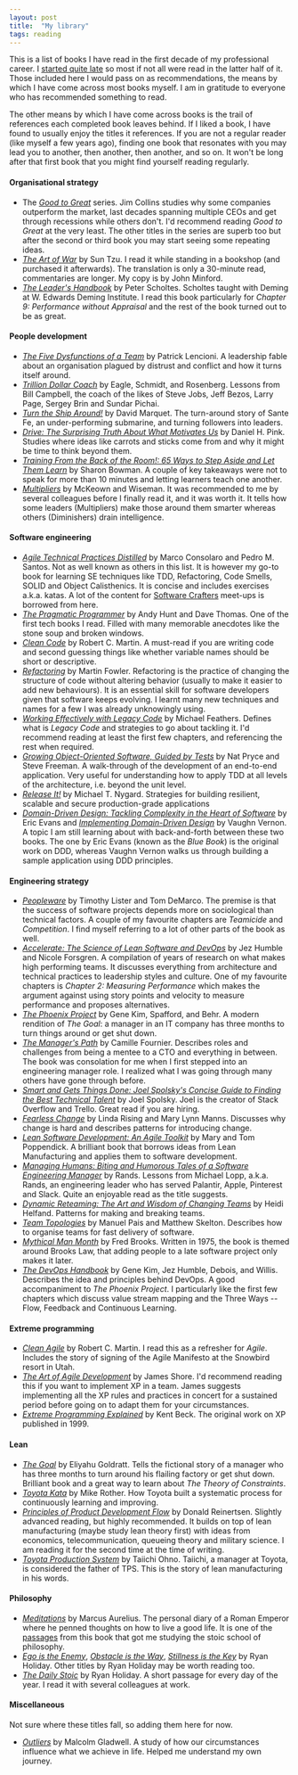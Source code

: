 ```yaml
---
layout: post
title:  "My library"
tags: reading
---
```

This is a list of books I have read in the first decade of my professional career.
I [started quite late](https://lamak-qaizar.github.io/2023/01/04/how-i-started-reading-books.html)
so most if not all were read in the latter half of it.
Those included here I would pass on as recommendations,
the means by which I have come across most books myself.
I am in gratitude to everyone who has recommended something to read.

The other means by which I have come across books is the trail 
of references each completed book leaves behind.
If I liked a book, I have found to usually enjoy the titles it references.
If you are not a regular reader (like myself a few years ago),
finding one book that resonates with you may lead you to another,
then another, then another, and so on.
It won't be long after that first book that you might find yourself reading regularly.

#### Organisational strategy
- The _[Good to Great](https://www.google.com/search?q=good+to+great+by+jim+collins)_ series. Jim Collins studies why some companies outperform the market, last decades spanning multiple CEOs and get through recessions while others don't. I'd recommend reading _Good to Great_ at the very least. The other titles in the series are superb too but after the second or third book you may start seeing some repeating ideas.
- _[The Art of War](https://www.google.com/search?q=the+art+of+war)_ by Sun Tzu. I read it while standing in a bookshop (and purchased it afterwards). The translation is only a 30-minute read, commentaries are longer. My copy is by John Minford.
- _[The Leader's Handbook](https://www.google.com/search?q=the+leaders+handbook)_ by Peter Scholtes. Scholtes taught with Deming at W. Edwards Deming Institute. I read this book particularly for _Chapter 9: Performance without Appraisal_ and the rest of the book turned out to be as great.

#### People development
- _[The Five Dysfunctions of a Team](https://www.google.com/search?q=the+five+dysfunctions+of+a+team)_ by Patrick Lencioni. A leadership fable about an organisation plagued by distrust and conflict and how it turns itself around.
- _[Trillion Dollar Coach](https://www.google.com/search?q=trillion+dollar+coach)_ by Eagle, Schmidt, and Rosenberg. Lessons from Bill Campbell, the coach of the likes of Steve Jobs, Jeff Bezos, Larry Page, Sergey Brin and Sundar Pichai.
- _[Turn the Ship Around!](https://www.google.com/search?q=turn+the+ship+around)_ by David Marquet. The turn-around story of Sante Fe, an under-performing submarine, and turning followers into leaders.
- _[Drive: The Surprising Truth About What Motivates Us](https://www.google.com/search?q=drive+surprising+truth+about+what+motivates+us)_ by Daniel H. Pink. Studies where ideas like carrots and sticks come from and why it might be time to think beyond them.
- _[Training From the Back of the Room!: 65 Ways to Step Aside and Let Them Learn](https://www.google.com/search?q=training+from+the+back+of+the+room)_ by Sharon Bowman. A couple of key takeaways were not to speak for more than 10 minutes and letting learners teach one another.
- _[Multipliers](https://www.google.com/search?q=multipliers)_ by McKeown and Wiseman. It was recommended to me by several colleagues before I finally read it, and it was worth it. It tells how some leaders (Multipliers) make those around them smarter whereas others (Diminishers) drain intelligence.

#### Software engineering
- _[Agile Technical Practices Distilled](https://www.google.com/search?q=agile+technical+practices+distilled)_ by Marco Consolaro and Pedro M. Santos. Not as well known as others in this list. It is however my go-to book for learning SE techniques like TDD, Refactoring, Code Smells, SOLID and Object Calisthenics. It is concise and includes exercises a.k.a. katas. A lot of the content for [Software Crafters](https://software-crafters-karachi.github.io/past-meetups.html) meet-ups is borrowed from here.
- _[The Pragmatic Programmer](https://www.google.com/search?q=the+pragmatic+programmer)_ by Andy Hunt and Dave Thomas. One of the first tech books I read. Filled with many memorable anecdotes like the stone soup and broken windows.
- _[Clean Code](https://www.google.com/search?q=clean+code)_ by Robert C. Martin. A must-read if you are writing code and second guessing things like whether variable names should be short or descriptive.
- _[Refactoring](https://www.google.com/search?q=refactoring+by+martin+fowler)_ by Martin Fowler. Refactoring is the practice of changing the structure of code without altering behavior (usually to make it easier to add new behaviours). It is an essential skill for software developers given that software keeps evolving. I learnt many new techniques and names for a few I was already unknowingly using.
- _[Working Effectively with Legacy Code](https://www.google.com/search?q=working+effectively+with+legacy+code)_ by Michael Feathers. Defines what is _Legacy Code_ and strategies to go about tackling it. I'd recommend reading at least the first few chapters, and referencing the rest when required.
- _[Growing Object-Oriented Software, Guided by Tests](https://www.google.com/search?q=growing+object+oriented+software+guided+by+tests)_ by Nat Pryce and Steve Freeman. A walk-through of the development of an end-to-end application. Very useful for understanding how to apply TDD at all levels of the architecture, i.e. beyond the unit level.
- _[Release It!](https://www.google.com/search?q=release+it!)_ by Michael T. Nygard. Strategies for building resilient, scalable and secure production-grade applications
- _[Domain-Driven Design: Tackling Complexity in the Heart of Software](https://www.google.com/search?q=domain+driven+design+tackling+complexity+in+the+heart+of+software)_ by Eric Evans and _[Implementing Domain-Driven Design](https://www.google.com/search?q=implementing+domain+driven+design)_ by Vaughn Vernon. A topic I am still learning about with back-and-forth between these two books. The one by Eric Evans (known as the _Blue Book_) is the original work on DDD, whereas Vaughn Vernon walks us through building a sample application using DDD principles.

#### Engineering strategy
- _[Peopleware](https://www.google.com/search?q=peopleware+by+tom+demarco)_ by Timothy Lister and Tom DeMarco. The premise is that the success of software projects depends more on sociological than technical factors. A couple of my favourite chapters are _Teamicide_ and _Competition_. I find myself referring to a lot of other parts of the book as well. 
- _[Accelerate: The Science of Lean Software and DevOps](https://www.google.com/search?q=accelerate+the+science+of+lean+software+and+devops)_ by Jez Humble and Nicole Forsgren. A compilation of years of research on what makes high performing teams. It discusses everything from architecture and technical practices to leadership styles and culture. One of my favourite chapters is _Chapter 2: Measuring Performance_ which makes the argument against using story points and velocity to measure performance and proposes alternatives.
- _[The Phoenix Project](https://www.google.com/search?q=the+phoenix+project)_ by Gene Kim, Spafford, and Behr. A modern rendition of _The Goal_: a manager in an IT company has three months to turn things around or get shut down. 
- _[The Manager's Path](https://www.google.com/search?q=the+managers+path)_ by Camille Fournier. Describes roles and challenges from being a mentee to a CTO and everything in between. The book was consolation for me when I first stepped into an engineering manager role. I realized what I was going through many others have gone through before.
- _[Smart and Gets Things Done: Joel Spolsky's Concise Guide to Finding the Best Technical Talent](https://www.google.com/search?q=smart+and+gets+things+done+by+joel+spolsky)_ by Joel Spolsky. Joel is the creator of Stack Overflow and Trello. Great read if you are hiring.
- _[Fearless Change](https://www.google.com/search?q=fearless+change)_ by Linda Rising and Mary Lynn Manns. Discusses why change is hard and describes patterns for introducing change.
- _[Lean Software Development: An Agile Toolkit](https://www.google.com/search?q=fearless+change)_ by Mary and Tom Poppendick. A brilliant book that borrows ideas from Lean Manufacturing and applies them to software development.
- _[Managing Humans: Biting and Humorous Tales of a Software Engineering Manager](https://www.google.com/search?q=managing+humans+by+rands)_ by Rands. Lessons from Michael Lopp, a.k.a. Rands, an engineering leader who has served Palantir, Apple, Pinterest and Slack. Quite an enjoyable read as the title suggests.
- _[Dynamic Reteaming: The Art and Wisdom of Changing Teams](https://www.google.com/search?q=dynamic+reteaming)_ by Heidi Helfand. Patterns for making and breaking teams.
- _[Team Topologies](https://www.google.com/search?q=team+topologies)_ by Manuel Pais and Matthew Skelton. Describes how to organise teams for fast delivery of software.
- _[Mythical Man Month](https://www.google.com/search?q=mythical+man+month)_ by Fred Brooks. Written in 1975, the book is themed around Brooks Law, that adding people to a late software project only makes it later.
- _[The DevOps Handbook](https://www.google.com/search?q=the+devops+handbook)_ by Gene Kim, Jez Humble, Debois, and Willis. Describes the idea and principles behind DevOps. A good accompaniment to _The Phoenix Project_. I particularly like the first few chapters which discuss value stream mapping and the Three Ways -- Flow, Feedback and Continuous Learning.

#### Extreme programming
- _[Clean Agile](https://www.google.com/search?q=clean+agile)_ by Robert C. Martin. I read this as a refresher for _Agile_. Includes the story of signing of the Agile Manifesto at the Snowbird resort in Utah.
- _[The Art of Agile Development](https://www.google.com/search?q=the+art+of+agile+development)_ by James Shore. I'd recommend reading this if you want to implement XP in a team. James suggests implementing all the XP rules and practices in concert for a sustained period before going on to adapt them for your circumstances.
- _[Extreme Programming Explained](https://www.google.com/search?q=extreme+programming+explained)_ by Kent Beck. The original work on XP published in 1999.

#### Lean
- _[The Goal](https://www.google.com/search?q=the+goal+by+eliyahu+goldratt)_ by Eliyahu Goldratt. Tells the fictional story of a manager who has three months to turn around his flailing factory or get shut down. Brilliant book and a great way to learn about _The Theory of Constraints_.  
- _[Toyota Kata](https://www.google.com/search?q=toyota+kata+by+mike+rother)_ by Mike Rother. How Toyota built a systematic process for continuously learning and improving.
- _[Principles of Product Development Flow](https://www.google.com/search?q=principles+of+product+development+flow)_ by Donald Reinertsen. Slightly advanced reading, but highly recommended. It builds on top of lean manufacturing (maybe study lean theory first) with ideas from economics, telecommunication, queueing theory and military science. I am reading it for the second time at the time of writing.
- _[Toyota Production System](https://www.google.com/search?q=toyota+production+system+by+taiichi+ohno)_ by Taiichi Ohno. Taiichi, a manager at Toyota, is considered the father of TPS. This is the story of lean manufacturing in his words.

#### Philosophy
- _[Meditations](https://www.google.com/search?q=meditations+by+marcus+aurelius)_ by Marcus Aurelius. The personal diary of a Roman Emperor where he penned thoughts on how to live a good life. It is one of the [passages](https://lamak-qaizar.github.io/2022/11/03/when-you-wake-up-in-the-morning.html) from this book that got me studying the stoic school of philosophy.
- _[Ego is the Enemy](https://www.google.com/search?q=ego+is+the+enemy)_, _[Obstacle is the Way](https://www.google.com/search?q=obstacle+is+the+way)_, _[Stillness is the Key](https://www.google.com/search?q=stillness+is+the+key)_ by Ryan Holiday. Other titles by Ryan Holiday may be worth reading too.
- _[The Daily Stoic](https://www.google.com/search?q=the+daily+stoic)_ by Ryan Holiday. A short passage for every day of the year. I read it with several colleagues at work.

#### Miscellaneous
Not sure where these titles fall, so adding them here for now.

- _[Outliers](https://www.google.com/search?q=outliers+by+malcolm+gladwell)_ by Malcolm Gladwell. A study of how our circumstances influence what we achieve in life. Helped me understand my own journey.